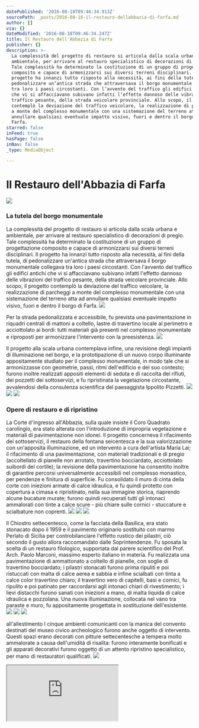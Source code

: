 ```yaml
---
datePublished: '2016-08-18T09:46:34.913Z'
sourcePath: _posts/2016-08-18-il-restauro-dellabbazia-di-farfa.md
author: []
via: {}
dateModified: '2016-08-18T09:46:34.247Z'
title: Il Restauro dell'Abbazia di Farfa
publisher: {}
description: >-
  La complessità del progetto di restauro si articola dalla scala urbana e
  ambientale, per arrivare al restauro specialistico di decorazioni di pregio.
  Tale complessità ha determinato la costituzione di un gruppo di progettazione
  composito e capace di armonizzarsi sui diversi terreni disciplinari. Il
  progetto ha innanzi tutto risposto alla necessità, ai fini della tutela, di
  pedonalizzare un’antica strada che attraversava il borgo monumentale collegava
  tra loro i paesi circostanti. Con l’avvento del traffico gli edifici antichi
  che vi si affacciavano subivano infatti l’effetto dannoso delle vibrazioni del
  traffico pesante, della strada veicolare provinciale. Allo scopo, il progetto
  contemplò la deviazione del traffico veicolare, la realizzazione di parcheggi
  a monte del complesso monumentale con una sistemazione del terreno atta ad
  annullare qualsiasi eventuale impatto visivo, fuori e dentro il borgo di
  Farfa.
starred: false
inFeed: true
hasPage: false
inNav: false
_type: MediaObject

---
```

# Il Restauro dell'Abbazia di Farfa
![](https://the-grid-user-content.s3-us-west-2.amazonaws.com/614cfc97-773b-4954-8c79-2948943589f3.jpg)

### La tutela del borgo monumentale

La complessità del progetto di restauro si articola dalla scala urbana e ambientale, per arrivare al restauro specialistico di decorazioni di pregio. Tale complessità ha determinato la costituzione di un gruppo di progettazione composito e capace di armonizzarsi sui diversi terreni disciplinari. Il progetto ha innanzi tutto risposto alla necessità, ai fini della tutela, di pedonalizzare un'antica strada che attraversava il borgo monumentale collegava tra loro i paesi circostanti. Con l'avvento del traffico gli edifici antichi che vi si affacciavano subivano infatti l'effetto dannoso delle vibrazioni del traffico pesante, della strada veicolare provinciale. Allo scopo, il progetto contemplò la deviazione del traffico veicolare, la realizzazione di parcheggi a monte del complesso monumentale con una sistemazione del terreno atta ad annullare qualsiasi eventuale impatto visivo, fuori e dentro il borgo di Farfa.
![](https://the-grid-user-content.s3-us-west-2.amazonaws.com/a46fae61-28e3-4c68-9d5e-df01a8962bb1.jpg)

Per la strada pedonalizzata e accessibile, fu prevista una pavimentazione in riquadri centrali di mattoni a coltello, lastre di travertino locale al perimetro e acciottolato ai bordi: tutti materiali già presenti nel complesso monumentale e riproposti per armonizzare l'intervento con la preesistenza.
![](https://the-grid-user-content.s3-us-west-2.amazonaws.com/0372732e-8f08-4c84-bd2f-9858a66324ab.jpg)

Il progetto alla scala urbana contemplava infine, una revisione degli impianti di illuminazione nel borgo, e la prototipazione di un nuovo corpo illuminante appositamente studiato per il complesso monumentale, in modo tale che si armonizzasse con geometrie, passi, ritmi dell'edificio e del suo contesto; furono inoltre realizzati appositi elementi di seduta e di raccolta dei rifiuti, dei pozzetti dei sottoservizi, e fu ripristinata la vegetazione circostante, avvalendosi della consulenza scientifica del paesaggista Ippolito Pizzetti.
![](https://s3-us-west-2.amazonaws.com/the-grid-img/p/31220c712166420c2e55c635b078971e2cf98c4d.jpg)
![](https://s3-us-west-2.amazonaws.com/the-grid-img/p/8b17afdc63b022018aeba080f3ee483f61ed946d.jpg)
![](https://the-grid-user-content.s3-us-west-2.amazonaws.com/28bb556d-049e-44bc-9ab9-44d06c64f732.jpg)

### Opere di restauro e di ripristino

La Corte d'ingresso all'Abbazia, sulla quale insiste il Coro Quadrato carolingio, era stato alterata con l'introduzione di impropria vegetazione e materiali di pavimentazione non idonei. Il progetto concerneva il rifacimento dei sottoservizi, il restauro della fontana seicentesca e la sua valorizzazione con un'apposita illuminazione, ed un intervento a cura dell'artista Maria Lai; il rifacimento di una pavimentazione, con materiali tradizionali e di pregio (accoltellato di pianelle non arrotato, travertino bocciardato, acciottolato suibordi del cortile); la revisione della pavimentazione ha consentito inoltre di garantire percorsi universalmente accessibili nel complesso monastico, per pendenze e finitura di superficie. Fu consolidato il muro di cinta della corte con iniezioni armate di calce idraulica, e fu quindi protetto con copertura a cimasa e ripristinato, nella sua immagine storica, riaprendo alcune bucature murate; furono quindi recuperati tutti gli intonaci ammalorati con tinte a calce scure - più chiare sulle cornici - stuccature e scialbature non coprenti.
![](https://the-grid-user-content.s3-us-west-2.amazonaws.com/dae55422-9255-49aa-823a-4505a0d557cf.jpg)
![](https://s3-us-west-2.amazonaws.com/the-grid-img/p/3c3d89caae80f14c6067697a51a51d1989effd72.jpg)
![](https://the-grid-user-content.s3-us-west-2.amazonaws.com/f37ceaa3-faab-4301-8b70-757a07286462.jpg)

Il Chiostro settecentesco, come la facciata della Basilica, era stato stonacato dopo il 1959 e il pavimento originario sostituito con marmo Perlato di Sicilia per controbilanciare l'effetto rustico dei pilastri, ciò secondo il gusto allora raccomandato dalle Soprintendenze. Fu sposata la scelta di un restauro filologico, supportata dal parere scientifico del Prof. Arch. Paolo Marconi, massimo esperto italiano in materia. Fu realizzata una pavimentazione di ammattonato a coltello di pianelle, con soglie di travertino bocciardato; i pilastri stonacati furono prima ripuliti e poi ristuccati con malta di calce aerea e sabbia e infine scialbati con tinta a calce color travertino chiaro; il travertino vero di capitelli, basi e cornici, fu ripulito e poi patinato per raccordarsi agli intonaci chiari di rivestimento; i lievi distacchi furono sanati con iniezioni a mano, di malta liquida di calce idraulica e pozzolana. Una nuova illuminazione, collocata nel vano tra paraste e muro, fu appositamente progettata in sostituzione dell'esistente.
![](https://s3-us-west-2.amazonaws.com/the-grid-img/p/8699f71f66404a57e3d3ba9f98e3a3c7e971cfc2.jpg)
![](https://the-grid-user-content.s3-us-west-2.amazonaws.com/d42d925b-8bdf-46f4-bef7-303d0d158ded.jpg)
![](https://the-grid-user-content.s3-us-west-2.amazonaws.com/09d37ea8-7f14-4953-bd9a-e46d2436bca1.jpg)

all'allestimento I cinque ambienti comunicanti con la manica del convento destinati del museo civico archeologico furono anche oggetto di intervento. Questi spazi erano decorati con pitture settecentesche a tempera molto ammalorate a causa dell'umidità di risalita: furono interamente bonificati e gli apparati decorativi furono oggetto di un attento ripristino specialistico, per mano di restauratori qualificati.
![](https://s3-us-west-2.amazonaws.com/the-grid-img/p/0391867875585a75a6458f7a36f8ced4618753c5.jpg)

<iframe src="https://the-grid.github.io/ed-location/?latitude=20&amp;longitude=-35&amp;zoom=17" style=""></iframe>